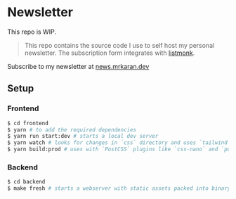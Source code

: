 # Newsletter

This repo is WIP.

> This repo contains the source code I use to self host my personal newsletter. The subscription form integrates with [listmonk](https://listmonk.app).

Subscribe to my newsletter at [news.mrkaran.dev](news.mrkaran.dev)

## Setup

### Frontend

```sh
$ cd frontend
$ yarn # to add the required dependencies
$ yarn run start:dev # starts a local dev server
$ yarn watch # looks for changes in `css` directory and uses `tailwind` css to build non-minified css for development.
$ yarn build:prod # uses with `PostCSS` plugins like `css-nano` and `purge-css` which remove unwanted CSS + minify.
```

### Backend

```sh
$ cd backend
$ make fresh # starts a webserver with static assets packed into binary. API is available at `/api` and static assets at `/static`.
```
